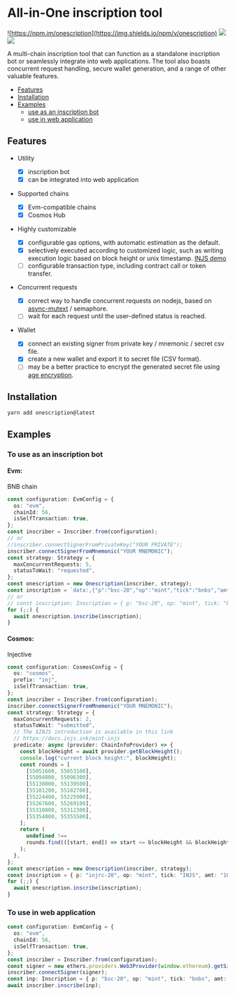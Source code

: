 # All-in-One inscription tool

![https://npm.im/onescription](https://img.shields.io/npm/v/onescription)
![](https://img.shields.io/npm/dm/onescription)
![](https://snyk.io/test/github/amovane/onescription/badge.svg)

A multi-chain inscription tool that can function as a standalone inscription bot or seamlessly integrate into web applications. The tool also boasts concurrent request handling, secure wallet generation, and a range of other valuable features.

- [Features](#features)
- [Installation](#installation)
- [Examples](#examples)
  - [use as an inscription bot](#to-use-as-an-inscription-bot)
  - [use in web application](#to-use-in-web-application)

## Features

- Utility

  - [x] inscription bot
  - [x] can be integrated into web application

- Supported chains

  - [x] Evm-compatible chains
  - [x] Cosmos Hub

- Highly customizable
  - [x] configurable gas options, with automatic estimation as the default.
  - [x] selectively executed according to customized logic, such as writing execution logic based on block height or unix timestamp. [INJS demo](#cosmos)
  - [ ] configurable transaction type, including contract call or token transfer.

- Concurrent requests

  - [x] correct way to handle concurrent requests on nodejs, based on [async-mutext](https://github.com/DirtyHairy/async-mutex) / semaphore.
  - [ ] wait for each request until the user-defined status is reached.

- Wallet
  - [x] connect an existing signer from private key / mnemonic / secret csv file.
  - [x] create a new wallet and export it to secret file (CSV format).
  - [ ] may be a better practice to encrypt the generated secret file using [age encryption](https://github.com/FiloSottile/typage).

## Installation

```
yarn add onescription@latest
```

## Examples

### To use as an inscription bot

#### **Evm:**

BNB chain

```typescript
const configuration: EvmConfig = {
  os: "evm",
  chainId: 56,
  isSelfTransaction: true,
};
const inscriber = Inscriber.from(configuration);
// or
//inscriber.connectSignerFromPrivateKey("YOUR PRIVATE");
inscriber.connectSignerFromMnemonic("YOUR MNEMONIC");
const strategy: Strategy = {
  maxConcurrentRequests: 5,
  statusToWait: "requested",
};
const onescription = new Onescription(inscriber, strategy);
const inscription = `data:,{"p":"bsc-20","op":"mint","tick":"bnbs","amt":"1000"}`;
// or
// const inscription: Inscription = { p: "bsc-20", op: "mint", tick: "bnbs", amt: "1000" };
for (;;) {
  await onescription.inscribe(inscription);
}
```

#### **Cosmos:**

Injective

```typescript
const configuration: CosmosConfig = {
  os: "cosmos",
  prefix: "inj",
  isSelfTransaction: true,
};
const inscriber = Inscriber.from(configuration);
inscriber.connectSignerFromMnemonic("YOUR MNEMONIC");
const strategy: Strategy = {
  maxConcurrentRequests: 2,
  statusToWait: "submitted",
  // The $INJS introduction is available in this link
  // https://docs.injs.ink/mint-injs
  predicate: async (provider: ChainInfoProvider) => {
    const blockHeight = await provider.getBlockHeight();
    console.log("current block height:", blockHeight);
    const rounds = [
      [55051600, 55053100],
      [55094800, 55096300],
      [55138000, 55139500],
      [55181200, 55182700],
      [55224400, 55225900],
      [55267600, 55269100],
      [55310800, 55312300],
      [55354000, 55355500],
    ];
    return (
      undefined !==
      rounds.find(([start, end]) => start <= blockHeight && blockHeight <= end)
    );
  },
};
const onescription = new Onescription(inscriber, strategy);
const inscription = { p: "injrc-20", op: "mint", tick: "INJS", amt: "1000" };
for (;;) {
  await onescription.inscribe(inscription);
}
```

### To use in web application

```typescript
const configuration: EvmConfig = {
  os: "evm",
  chainId: 56,
  isSelfTransaction: true,
};
const inscriber = Inscriber.from(configuration);
const signer = new ethers.providers.Web3Provider(window.ethereum).getSigner();
inscriber.connectSigner(signer);
const inp: Inscription = { p: "bsc-20", op: "mint", tick: "bnbs", amt: "1000" };
await inscriber.inscribe(inp);
```
